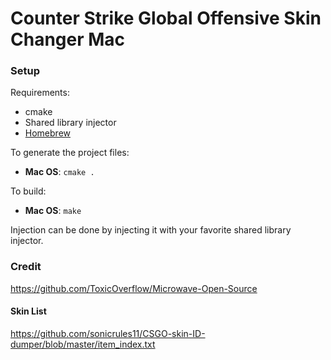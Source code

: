 # Counter Strike Global Offensive Skin Changer Mac

### Setup

Requirements:

* cmake
* Shared library injector
* [Homebrew](https://brew.sh)

To generate the project files:

* **Mac OS**: `cmake .`

To build:

* **Mac OS**: `make`

Injection can be done by injecting it with your favorite shared library injector.

### Credit

https://github.com/ToxicOverflow/Microwave-Open-Source

#### Skin List
https://github.com/sonicrules11/CSGO-skin-ID-dumper/blob/master/item_index.txt
